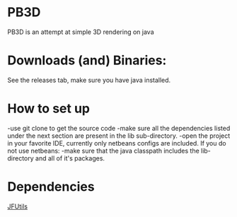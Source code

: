 # PB3D
PB3D is an attempt at simple 3D rendering on java

# Downloads (and) Binaries:
See the releases tab, make sure you have java installed.

# How to set up
-use git clone to get the source code
-make sure all the dependencies listed under the next section are present in the lib sub-directory.
-open the project in your favorite IDE, currently only netbeans configs are included.
If you do not use netbeans:
-make sure that the java classpath includes the lib-directory and all of it's packages.

# Dependencies
[JFUtils](https://github.com/jonnelafin/JFUtils)
